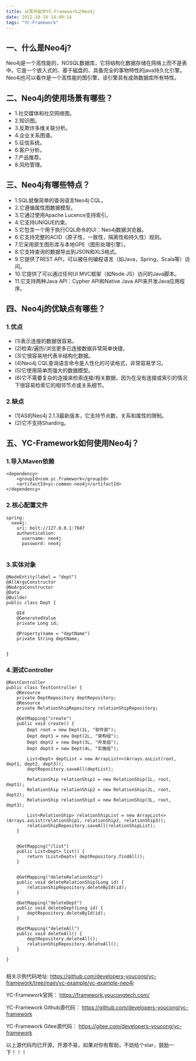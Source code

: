 ```yaml
---
title: 从零开始学YC-Framework之Neo4j
date: 2022-10-16 14:49:14
tags: "YC-Framework"
---
```


## 一、什么是Neo4j?
Neo4j是一个高性能的，NOSQL数据库，它将结构化数据存储在网络上而不是表中。它是一个嵌入式的、基于磁盘的、具备完全的事物特性的java持久化引擎。Neo4j也可以看作是一个高性能的图引擎，该引擎具有成熟数据库所有特性。
<!--more-->

## 二、Neo4j的使用场景有哪些？
- 1.社交媒体和社交网络图。
- 2.知识图。
- 3.反欺诈多维关联分析。
- 4.企业关系图谱。
- 5.征信系统。
- 6.客户分析。
- 7.产品推荐。
- 8.风险管理。

## 三、Neo4j有哪些特点？
- 1.SQL就像简单的查询语言Neo4j CQL。
- 2.它遵循属性图数据模型。
- 3.它通过使用Apache Lucence支持索引。
- 4.它支持UNIQUE约束。
- 5.它包含一个用于执行CQL命令的UI：Neo4j数据浏览器。
- 6.它支持完整的ACID（原子性，一致性，隔离性和持久性）规则。
- 7.它采用原生图形库与本地GPE（图形处理引擎）。
- 8.它支持查询的数据导出到JSON和XLS格式。
- 9.它提供了REST API，可以被任何编程语言（如Java，Spring，Scala等）访问。
- 10.它提供了可以通过任何UI MVC框架（如Node JS）访问的Java脚本。
- 11.它支持两种Java API：Cypher API和Native Java API来开发Java应用程序。


## 四、Neo4j的优缺点有哪些？

### 1.优点
- (1)表示连接的数据很容易。
- (2)检索/遍历/浏览更多已连接数据非常简单快捷。
- (3)它很容易地代表半结构化数据。
- (4)Neo4j CQL查询语言命令是人性化的可读格式，非常容易学习。
- (5)它使用简单而强大的数据模型。
- (6)它不需要复杂的连接来检索连接/相关数据，因为在没有连接或索引的情况下很容易检索它的相邻节点或关系细节。

### 2.缺点
- (1)AS的Neo4j 2.1.3最新版本，它支持节点数，关系和属性的限制。
- (2)它不支持Sharding。

## 五、YC-Framework如何使用Neo4j？

### 1.导入Maven依赖
```
<dependency>
    <groupId>com.yc.framework</groupId>
    <artifactId>yc-common-neo4j</artifactId>
</dependency>

```

### 2.核心配置文件
```
spring:
  neo4j:
    uri: bolt://127.0.0.1:7687
    authentication:
      username: neo4j
      password: neo4j


```

### 3.实体对象
```
@NodeEntity(label = "dept")
@AllArgsConstructor
@NoArgsConstructor
@Data
@Builder
public class Dept {

    @Id
    @GeneratedValue
    private Long id;

    @Property(name = "deptName")
    private String deptName;


}

```


### 4.测试Controller
```
@RestController
public class TestController {
    @Resource
    private DeptRepository deptRepository;
    @Resource
    private RelationShipRepository relationShipRepository;

    @GetMapping("create")
    public void create() {
        Dept root = new Dept(1L, "软件部");
        Dept dept1 = new Dept(2L, "架构组");
        Dept dept2 = new Dept(3L, "开发组");
        Dept dept3 = new Dept(4L, "实施组");

        List<Dept> deptList = new ArrayList<>(Arrays.asList(root, dept1, dept2, dept3));
        deptRepository.saveAll(deptList);

        RelationShip relationShip1 = new RelationShip(1L, root, dept1);
        RelationShip relationShip2 = new RelationShip(2L, root, dept2);
        RelationShip relationShip3 = new RelationShip(3L, root, dept3);

        List<RelationShip> relationShipList = new ArrayList<>(Arrays.asList(relationShip1, relationShip2, relationShip3));
        relationShipRepository.saveAll(relationShipList);
    }


    @GetMapping("/list")
    public List<Dept> list() {
        return (List<Dept>) deptRepository.findAll();
    }


    @GetMapping("deleteRelationShip")
    public void deleteRelationShip(Long id) {
        relationShipRepository.deleteById(id);
    }

    @GetMapping("deleteDept")
    public void deleteDept(Long id) {
        deptRepository.deleteById(id);
    }

    @GetMapping("deleteAll")
    public void deleteAll() {
        deptRepository.deleteAll();
        relationShipRepository.deleteAll();
    }

}


```

相关示例代码地址:
https://github.com/developers-youcong/yc-framework/tree/main/yc-example/yc-example-neo4j

YC-Framework官网：
https://framework.youcongtech.com/

YC-Framework Github源代码：
https://github.com/developers-youcong/yc-framework

YC-Framework Gitee源代码：
https://gitee.com/developers-youcong/yc-framework

以上源代码均已开源，开源不易，如果对你有帮助，不妨给个star，鼓励一下！！！